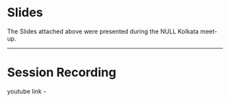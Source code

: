 # Slides

The Slides attached above were presented during the NULL Kolkata meet-up.

---

# Session Recording

youtube link - 
